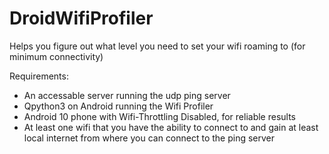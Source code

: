 # DroidWifiProfiler

Helps you figure out what level you need to set your wifi roaming to (for minimum connectivity)

Requirements:
- An accessable server running the udp ping server
- Qpython3 on Android running the Wifi Profiler
- Android 10 phone with Wifi-Throttling Disabled, for reliable results
- At least one wifi that you have the ability to connect to and gain at least local internet from where you can connect to the ping server
